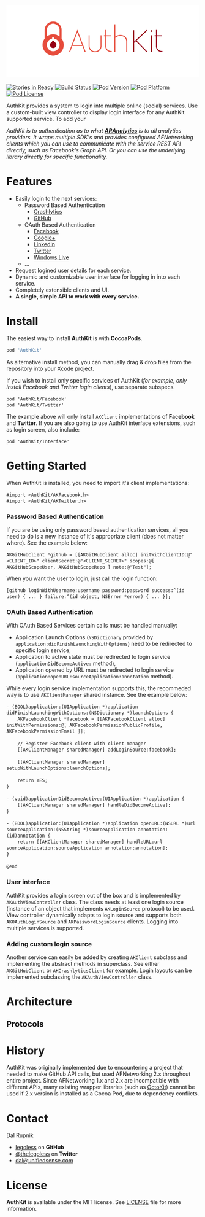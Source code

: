 [![AuthKit](https://raw.githubusercontent.com/Legoless/AuthKit/master/Resource/logo.png)](https://github.com/legoless/AuthKit)

[![Stories in Ready](https://badge.waffle.io/Legoless/AuthKit.png?label=ready&title=Ready)](https://waffle.io/Legoless/AuthKit)
[![Build Status](https://travis-ci.org/Legoless/AuthKit.svg)](https://travis-ci.org/legoless/AuthKit)
[![Pod Version](http://img.shields.io/cocoapods/v/AuthKit.svg?style=flat)](http://cocoadocs.org/docsets/AuthKit/)
[![Pod Platform](http://img.shields.io/cocoapods/p/AuthKit.svg?style=flat)](http://cocoadocs.org/docsets/AuthKit/)
[![Pod License](http://img.shields.io/cocoapods/l/AuthKit.svg?style=flat)](http://opensource.org/licenses/MIT)

AuthKit provides a system to login into multiple online (social) services. Use a custom-built view controller to display login interface for any AuthKit supported service. To add your 

*AuthKit is to authentication as to what [**ARAnalytics**](https://github.com/orta/ARAnalytics) is to all analytics providers.  It wraps multiple SDK's and provides configured AFNetworking clients which you can use to communicate with the service REST API directly, such as Facebook's Graph API. Or you can use the underlying library directly for specific functionality.*

# Features

- Easily login to the next services:
  - Password Based Authentication 
    - [Crashlytics](http://www.crashlytics.com)
    - [GitHub](https://github.com)
  - OAuth Based Authentication
    - [Facebook](https://www.facebook.com)
    - [Google+](https://plus.google.com)
    - [LinkedIn](https://linkedin.com)
    - [Twitter](https://twitter.com)
    - [Windows Live](https://www.live.com)
  - ...
- Request logined user details for each service.
- Dynamic and customizable user interface for logging in into each service.
- Completely extensible clients and UI.
- **A single, simple API to work with every service.**

# Install

The easiest way to install **AuthKit** is with **CocoaPods**.

```ruby
pod 'AuthKit'
```

As alternative install method, you can manually drag & drop files from the repository into your Xcode project.

If you wish to install only specific services of AuthKit (*for example, only install Facebook and Twitter login clients*), use separate subspecs.

```
pod 'AuthKit/Facebook'
pod 'AuthKit/Twitter'
```

The example above will only install `AKClient` implementations of **Facebook** and **Twitter**. If you are also going to use AuthKit interface extensions, such as login screen, also include:

```
pod 'AuthKit/Interface'
```

# Getting Started

When AuthKit is installed, you need to import it's client implementations:

```
#import <AuthKit/AKFacebook.h>
#import <AuthKit/AKTwitter.h>
```

### Password Based Authentication

If you are be using only password based authentication services, all you need to do is a new instance of it's appropriate client (does not matter where). See the example below:

```
AKGitHubClient *github = [[AKGitHubClient alloc] initWithClientID:@"<CLIENT_ID>" clientSecret:@"<CLIENT_SECRET>" scopes:@[ AKGitHubScopeUser, AKGitHubScopeRepo ] note:@"Test"];
```

When you want the user to login, just call the login function:

```
[github loginWithUsername:username password:password success:^(id user) { ... } failure:^(id object, NSError *error) { ... }];
```

### OAuth Based Authentication

With OAuth Based Services certain calls must be handled manually:
- Application Launch Options (`NSDictionary` provided by `application:didFinishLaunchingWithOptions`) need to be redirected to specific login service,
- Application to active state must be redirected to login service (`applicationDidBecomeActive:` method),
- Application opened by URL must be redirected to login service (`application:openURL:sourceApplication:annotation` method).

While every login service implementation supports this, the recommeded way is to use `AKClientManager` shared instance. See the example below:

```
- (BOOL)application:(UIApplication *)application didFinishLaunchingWithOptions:(NSDictionary *)launchOptions {
    AKFacebookClient *facebook = [[AKFacebookClient alloc] initWithPermissions:@[ AKFacebookPermissionPublicProfile, AKFacebookPermissionEmail ]];

    // Register Facebook client with client manager
    [[AKClientManager sharedManager] addLoginSource:facebook];
    
    [[AKClientManager sharedManager] setupWithLaunchOptions:launchOptions];

    return YES;
}

- (void)applicationDidBecomeActive:(UIApplication *)application {
    [[AKClientManager sharedManager] handleDidBecomeActive];
}

- (BOOL)application:(UIApplication *)application openURL:(NSURL *)url sourceApplication:(NSString *)sourceApplication annotation:(id)annotation {
    return [[AKClientManager sharedManager] handleURL:url sourceApplication:sourceApplication annotation:annotation];
}

@end

```

### User interface

AuthKit provides a login screen out of the box and is implemented by `AKAuthViewController` class. The class needs at least one login source (instance of an object that implements `AKLoginSource` protocol) to be used. View controller dynamically adapts to login source and supports both `AKOAuthLoginSource` and `AKPasswordLoginSource` clients. Logging into multiple services is supported.

### Adding custom login source

Another service can easily be added by creating `AKClient` subclass and implementing the abstract methods in superclass. See either `AKGitHubClient` or `AKCrashlyticsClient` for example. Login layouts can be implemented subclassing the `AKAuthViewController` class.

# Architecture

## Protocols



# History

AuthKit was originally implemented due to encountering a project that needed to make GitHub API calls, but used AFNetworking 2.x throughout entire project. Since AFNetworking 1.x and 2.x are incompatible with different APIs, many existing wrapper libraries (such as [OctoKit](https://github.com/octokit/octokit.objc)) cannot be used if 2.x version is installed as a Cocoa Pod, due to dependency conflicts. 

Contact
======

Dal Rupnik

- [legoless](https://github.com/legoless) on **GitHub**
- [@thelegoless](https://twitter.com/thelegoless) on **Twitter**
- [dal@unifiedsense.com](mailto:dal@unifiedsense.com)

License
======

**AuthKit** is available under the MIT license. See [LICENSE](https://github.com/Legoless/AuthKit/blob/master/LICENSE) file for more information.
